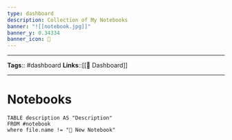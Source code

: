 ```yaml
---
type: dashboard
description: Collection of My Notebooks
banner: "![[notebook.jpg]]"
banner_y: 0.34334
banner_icon: 📔
---
```

---
**Tags**:: #dashboard
**Links**::[[📰 Dashboard]]

---


# Notebooks

```dataview
TABLE description AS "Description"
FROM #notebook
where file.name != "📓 New Notebook"
```
